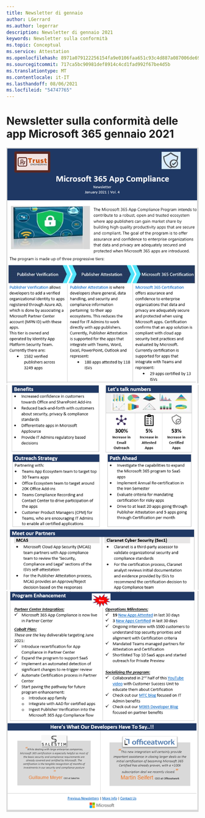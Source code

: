 ```yaml
---
title: Newsletter di gennaio
author: LGerrard
ms.author: legerrar
description: Newsletter di gennaio 2021
keywords: Newsletter sulla conformità
ms.topic: Conceptual
ms.service: Attestation
ms.openlocfilehash: 8971a079122256154fa9e0106faa651c93c4d887a087006de69cc832a9eb1439
ms.sourcegitcommit: 717ca5bc90981def8914c4cd1fad992f67be4d5b
ms.translationtype: MT
ms.contentlocale: it-IT
ms.lasthandoff: 08/06/2021
ms.locfileid: "54747765"
---
```

# <a name="january-2021-microsoft-365-app-compliance-newsletter"></a>Newsletter sulla conformità delle app Microsoft 365 gennaio 2021

![Testo alternativo ](../media/Jan1.PNG)
 ![ Testo alternativo Testo ](../media/Jan2.PNG)
 ![ alternativo](../media/Jan3.PNG)
